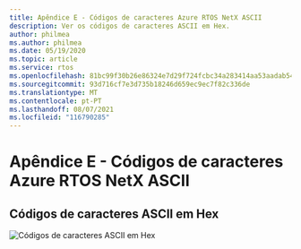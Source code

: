 ```yaml
---
title: Apêndice E - Códigos de caracteres Azure RTOS NetX ASCII
description: Ver os códigos de caracteres ASCII em Hex.
author: philmea
ms.author: philmea
ms.date: 05/19/2020
ms.topic: article
ms.service: rtos
ms.openlocfilehash: 81bc99f30b26e86324e7d29f724fcbc34a283414aa53aadab543f10d90bfda89
ms.sourcegitcommit: 93d716cf7e3d735b18246d659ec9ec7f82c336de
ms.translationtype: MT
ms.contentlocale: pt-PT
ms.lasthandoff: 08/07/2021
ms.locfileid: "116790285"
---
```

# <a name="appendix-e---azure-rtos-netx-ascii-character-codes"></a>Apêndice E - Códigos de caracteres Azure RTOS NetX ASCII

## <a name="ascii-character-codes-in-hex"></a>Códigos de caracteres ASCII em Hex

![Códigos de caracteres ASCII em Hex](./media/user-guide/ascii-character-codes-hex.png) 